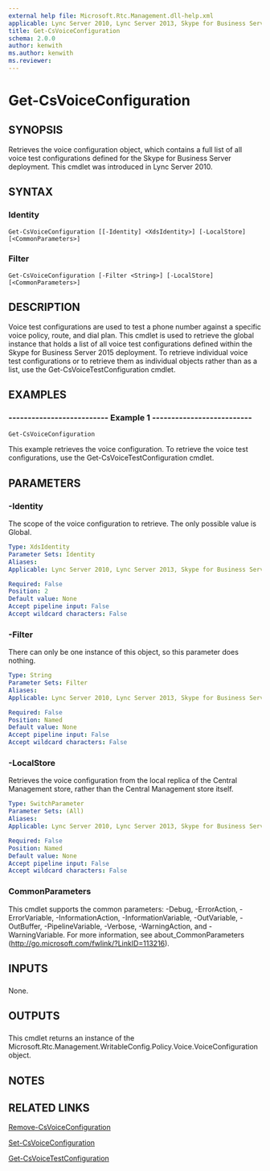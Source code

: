 ```yaml
---
external help file: Microsoft.Rtc.Management.dll-help.xml
applicable: Lync Server 2010, Lync Server 2013, Skype for Business Server 2015, Skype for Business Server 2019
title: Get-CsVoiceConfiguration
schema: 2.0.0
author: kenwith
ms.author: kenwith
ms.reviewer:
---
```


# Get-CsVoiceConfiguration

## SYNOPSIS
Retrieves the voice configuration object, which contains a full list of all voice test configurations defined for the Skype for Business Server deployment.
This cmdlet was introduced in Lync Server 2010.



## SYNTAX

### Identity
```
Get-CsVoiceConfiguration [[-Identity] <XdsIdentity>] [-LocalStore] [<CommonParameters>]
```

### Filter
```
Get-CsVoiceConfiguration [-Filter <String>] [-LocalStore] [<CommonParameters>]
```

## DESCRIPTION
Voice test configurations are used to test a phone number against a specific voice policy, route, and dial plan.
This cmdlet is used to retrieve the global instance that holds a list of all voice test configurations defined within the Skype for Business Server 2015 deployment.
To retrieve individual voice test configurations or to retrieve them as individual objects rather than as a list, use the Get-CsVoiceTestConfiguration cmdlet.



## EXAMPLES

### -------------------------- Example 1 -------------------------- 
```
Get-CsVoiceConfiguration
```

This example retrieves the voice configuration.
To retrieve the voice test configurations, use the Get-CsVoiceTestConfiguration cmdlet.

## PARAMETERS

### -Identity
The scope of the voice configuration to retrieve.
The only possible value is Global.

```yaml
Type: XdsIdentity
Parameter Sets: Identity
Aliases: 
Applicable: Lync Server 2010, Lync Server 2013, Skype for Business Server 2015, Skype for Business Server 2019

Required: False
Position: 2
Default value: None
Accept pipeline input: False
Accept wildcard characters: False
```

### -Filter
There can only be one instance of this object, so this parameter does nothing.

```yaml
Type: String
Parameter Sets: Filter
Aliases: 
Applicable: Lync Server 2010, Lync Server 2013, Skype for Business Server 2015, Skype for Business Server 2019

Required: False
Position: Named
Default value: None
Accept pipeline input: False
Accept wildcard characters: False
```

### -LocalStore
Retrieves the voice configuration from the local replica of the Central Management store, rather than the Central Management store itself.

```yaml
Type: SwitchParameter
Parameter Sets: (All)
Aliases: 
Applicable: Lync Server 2010, Lync Server 2013, Skype for Business Server 2015, Skype for Business Server 2019

Required: False
Position: Named
Default value: None
Accept pipeline input: False
Accept wildcard characters: False
```

### CommonParameters
This cmdlet supports the common parameters: -Debug, -ErrorAction, -ErrorVariable, -InformationAction, -InformationVariable, -OutVariable, -OutBuffer, -PipelineVariable, -Verbose, -WarningAction, and -WarningVariable. For more information, see about_CommonParameters (http://go.microsoft.com/fwlink/?LinkID=113216).

## INPUTS

###  
None.

## OUTPUTS

###  
This cmdlet returns an instance of the Microsoft.Rtc.Management.WritableConfig.Policy.Voice.VoiceConfiguration object.

## NOTES

## RELATED LINKS

[Remove-CsVoiceConfiguration](Remove-CsVoiceConfiguration.md)

[Set-CsVoiceConfiguration](Set-CsVoiceConfiguration.md)

[Get-CsVoiceTestConfiguration](Get-CsVoiceTestConfiguration.md)

